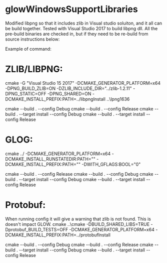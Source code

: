# glowWindowsSupportLibraries

Modified libpng so that it includes zlib in Visual studio soluiton, and it all can be build together. 
Tested with Visual Studio 2017 to build libpng dll.
All the pre-build binaries are checked in, but if they need to be re-build from source instructions below:

Example of command:

<h1>ZLIB/LIBPNG:</h1>
cmake -G "Visual Studio 15 2017" -DCMAKE_GENERATOR_PLATFORM=x64 -DPNG_BUILD_ZLIB=ON -DZLIB_INCLUDE_DIR="../zlib-1.2.11" -DPNG_STATIC=OFF -DPNG_SHARED=ON -DCMAKE_INSTALL_PREFIX:PATH=../libpngInstall ..\lpng1636

cmake --build . --config Debug
cmake --build . --config Release
cmake --build . --target install --config Debug
cmake --build . --target install --config Release


<h1>GLOG:</h1>
cmake ../ -DCMAKE_GENERATOR_PLATFORM=x64 -DCMAKE_INSTALL_RUNSTATEDIR:PATH="" -DCMAKE_INSTALL_PREFIX:PATH="<Glog_Location>" -DWITH_GFLAGS:BOOL="0"

cmake --build . --config Release
cmake --build . --config Debug
cmake --build . --target install --config Debug
cmake --build . --target install --config Release

<h1>Protobuf:</h1>
When running config it will give a warning that zlib is not found. This is doesn't impact GLOW.
cmake ..\cmake -DBUILD_SHARED_LIBS=TRUE -Dprotobuf_BUILD_TESTS=OFF -DCMAKE_GENERATOR_PLATFORM=x64 -DCMAKE_INSTALL_PREFIX:PATH=../protobufInstall

cmake --build . --config Debug
cmake --build . --config Release
cmake --build . --target install --config Debug
cmake --build . --target install --config Release
